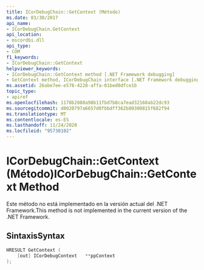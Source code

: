 ```yaml
---
title: ICorDebugChain::GetContext (Método)
ms.date: 03/30/2017
api_name:
- ICorDebugChain.GetContext
api_location:
- mscordbi.dll
api_type:
- COM
f1_keywords:
- ICorDebugChain::GetContext
helpviewer_keywords:
- ICorDebugChain::GetContext method [.NET Framework debugging]
- GetContext method, ICorDebugChain interface [.NET Framework debugging]
ms.assetid: 26abe7ee-e578-4228-affa-01bed0dfce1b
topic_type:
- apiref
ms.openlocfilehash: 1178b2088a98b11fbd7b8ca7ead32160ab22dc93
ms.sourcegitcommit: d8020797a6657d0fbbdff362b80300815f682f94
ms.translationtype: MT
ms.contentlocale: es-ES
ms.lasthandoff: 11/24/2020
ms.locfileid: "95730102"
---
```

# <a name="icordebugchaingetcontext-method"></a><span data-ttu-id="f3360-102">ICorDebugChain::GetContext (Método)</span><span class="sxs-lookup"><span data-stu-id="f3360-102">ICorDebugChain::GetContext Method</span></span>

<span data-ttu-id="f3360-103">Este método no está implementado en la versión actual del .NET Framework.</span><span class="sxs-lookup"><span data-stu-id="f3360-103">This method is not implemented in the current version of the .NET Framework.</span></span>  
  
## <a name="syntax"></a><span data-ttu-id="f3360-104">Sintaxis</span><span class="sxs-lookup"><span data-stu-id="f3360-104">Syntax</span></span>  
  
```cpp  
HRESULT GetContext (  
    [out] ICorDebugContext   **ppContext  
);  
```
